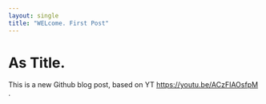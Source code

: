 ```yaml
---
layout: single
title: "WELcome. First Post"
---
```


# As Title. 
This is a new Github blog post, based on YT https://youtu.be/ACzFIAOsfpM .
